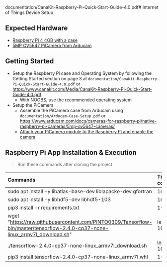 documentation/CanaKit-Raspberry-Pi-Quick-Start-Guide-4.0.pdf# Internet of Things Device Setup

## Expected Hardware

- [Raspberry Pi 4 4GB with a case](https://www.canakit.com/raspberry-pi-4-4gb.html)
- [5MP OV5647 PiCamera from Arducam](https://docs.arducam.com/Raspberry-Pi-Camera/Native-camera/5MP-OV5647/)

## Getting Started
- Setup the Raspberry Pi case and Operating System by following the Getting Started 
section on page 3 at `documentation/CanaKit-Raspberry-Pi-Quick-Start-Guide-4.0.pdf`
or https://www.canakit.com/Media/CanaKit-Raspberry-Pi-Quick-Start-Guide-4.0.pdf
    - With NOOBS, use the recommended operating system
- Setup the PiCamera
  - Assemble the PiCamera case from Arducam using `documentation/Arducam-Case-Setup.pdf` or https://www.arducam.com/docs/cameras-for-raspberry-pi/native-raspberry-pi-cameras/5mp-ov5647-cameras/
  - [Attach your PiCamera module to the Raspberry Pi and enable the camera](https://projects.raspberrypi.org/en/projects/getting-started-with-picamera/2)

## Raspberry Pi App Installation & Execution
>Run these commands after cloning the project

Commands | Time to completion
:--------------------------------|:---
sudo apt install -y libatlas-base-dev liblapacke-dev gfortran | 1min
sudo apt install -y libhdf5-dev libhdf5-103	| 1min
pip3 install -r requirements.txt | 1-3 mins
wget "https://raw.githubusercontent.com/PINTO0309/Tensorflow-bin/master/tensorflow-2.4.0-cp37-none-linux_armv7l_download.sh" | less than 10 secs
./tensorflow-2.4.0-cp37-none-linux_armv7l_download.sh | less than 10 secs
pip3 install tensorflow-2.4.0-cp37-none-linux_armv7l.whl | 1-3 mins

